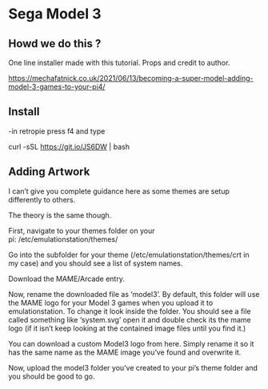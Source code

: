 # Sega Model 3

## Howd we do this ?

One line installer made with this tutorial. Props and credit to author. 

https://mechafatnick.co.uk/2021/06/13/becoming-a-super-model-adding-model-3-games-to-your-pi4/


## Install 

-in retropie press f4 and type 

 curl -sSL https://git.io/JS6DW | bash
 
 
 
## Adding Artwork

I can’t give you complete guidance here as some themes are setup differently to others.

The theory is the same though.

First, navigate to your themes folder on your pi: /etc/emulationstation/themes/

Go into the subfolder for your theme (/etc/emulationstation/themes/crt in my case) and you should see a list of system names.

Download the MAME/Arcade entry.

Now, rename the downloaded file as ‘model3’. By default, this folder will use the MAME logo for your Model 3 games when you upload it to emulationstation. 
To change it look inside the folder. You should see a file called something like ‘system.svg’ open it and double check its the mame logo (if it isn’t keep looking at the contained image files until you find it.)

You can download a custom Model3 logo from here. Simply rename it so it has the same name as the MAME image you’ve found and overwrite it.

Now, upload the model3 folder you’ve created to your pi’s theme folder and you should be good to go.


 

